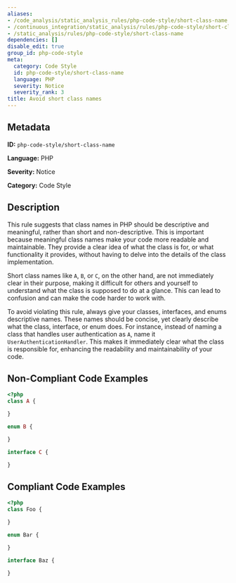 ```yaml
---
aliases:
- /code_analysis/static_analysis_rules/php-code-style/short-class-name
- /continuous_integration/static_analysis/rules/php-code-style/short-class-name
- /static_analysis/rules/php-code-style/short-class-name
dependencies: []
disable_edit: true
group_id: php-code-style
meta:
  category: Code Style
  id: php-code-style/short-class-name
  language: PHP
  severity: Notice
  severity_rank: 3
title: Avoid short class names
---
```

<!--  SOURCED FROM https://github.com/DataDog/datadog-static-analyzer-rule-docs -->


## Metadata
**ID:** `php-code-style/short-class-name`

**Language:** PHP

**Severity:** Notice

**Category:** Code Style

## Description
This rule suggests that class names in PHP should be descriptive and meaningful, rather than short and non-descriptive. This is important because meaningful class names make your code more readable and maintainable. They provide a clear idea of what the class is for, or what functionality it provides, without having to delve into the details of the class implementation.

Short class names like `A`, `B`, or `C`, on the other hand, are not immediately clear in their purpose, making it difficult for others and yourself to understand what the class is supposed to do at a glance. This can lead to confusion and can make the code harder to work with.

To avoid violating this rule, always give your classes, interfaces, and enums descriptive names. These names should be concise, yet clearly describe what the class, interface, or enum does. For instance, instead of naming a class that handles user authentication as `A`, name it `UserAuthenticationHandler`. This makes it immediately clear what the class is responsible for, enhancing the readability and maintainability of your code.

## Non-Compliant Code Examples
```php
<?php
class A {

}

enum B {

}

interface C {

}
```

## Compliant Code Examples
```php
<?php
class Foo {

}

enum Bar {

}

interface Baz {

}
```
